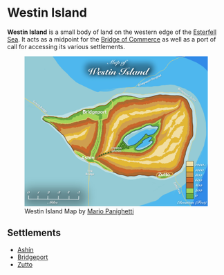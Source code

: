 # Westin Island

**Westin Island** is a small body of land on the western edge of the [Esterfell Sea](../). It acts as a midpoint for the [Bridge of Commerce](../../../../../ch-2-people-of-mote/societies/esterfell-accord/road-of-commerce.md) as well as a port of call for accessing its various settlements.

<figure>
  <img src="map-westin-island-mario-panighetti.jpg" alt="Drawing of a map of Westin Island with its natural formations, settlements, bridges, ship routes. Natural labels from west to east: Hibana Grove, roughly in the center of Westin and southwest of twin lakes. Artifical labels from west to east: Bridgeport to the northwest, with a road headed south toward Ashín, a bridge going northwest toward Gracia, a ship route headed northeast toward Norgrad, and another route circling the island clockwise toward Zutto; Ashín on the southwest coast, connected by road headed north to Bridgeport and by a bridge headed south to Tillë; and Zutto to the southeast, connected by ship routes to Bridgeport (counter-clockwise around Westin Island) and Tillë (southeast)." />
  <figcaption>Westin Island Map by <a href="https://mario.panighetti.net">Mario Panighetti</a></figcaption>
</figure>

## Settlements

- [Ashín](../../../../../ch-2-people-of-mote/societies/esterfell-accord/ashin/)
- [Bridgeport](../../../../../ch-2-people-of-mote/societies/esterfell-accord/bridgeport/)
- [Zutto](../../../../../ch-2-people-of-mote/societies/esterfell-accord/zutto/)
